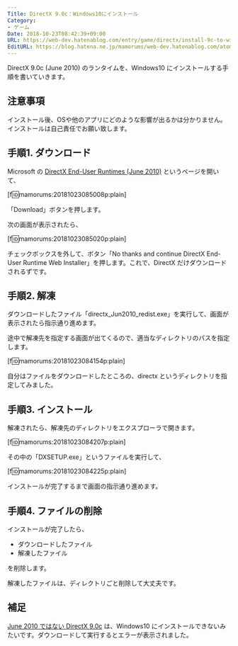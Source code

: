 ```yaml
---
Title: DirectX 9.0c：Windows10にインストール
Category:
- ゲーム
Date: 2018-10-23T08:42:39+09:00
URL: https://web-dev.hatenablog.com/entry/game/directx/install-9c-to-win10
EditURL: https://blog.hatena.ne.jp/mamorums/web-dev.hatenablog.com/atom/entry/10257846132658256433
---
```


DirectX 9.0c (June 2010) のランタイムを、Windows10 にインストールする手順を書いていきます。 


## 注意事項
インストール後、OSや他のアプリにどのような影響が出るかは分かりません。インストールは自己責任でお願い致します。


## 手順1. ダウンロード
Microsoft の [DirectX End-User Runtimes (June 2010)](https://www.microsoft.com/en-us/download/details.aspx?id=8109) というページを開いて、

[f:id:mamorums:20181023085008p:plain]

「Download」ボタンを押します。

次の画面が表示されたら、

[f:id:mamorums:20181023085020p:plain]

チェックボックスを外して、ボタン「No thanks and continue DirectX End-User Runtime Web Installer」を押します。これで、DirectX だけダウンロードされるずです。


## 手順2. 解凍
ダウンロードしたファイル「directx_Jun2010_redist.exe」を実行して、画面が表示されたら指示通り進めます。

途中で解凍先を指定する画面が出てくるので、適当なディレクトリのパスを指定します。

[f:id:mamorums:20181023084154p:plain]

自分はファイルをダウンロードしたところの、directx というディレクトリを指定してみました。


## 手順3. インストール
解凍されたら、解凍先のディレクトリをエクスプローラで開きます。

[f:id:mamorums:20181023084207p:plain]

その中の「DXSETUP.exe」というファイルを実行して、

[f:id:mamorums:20181023084225p:plain]

インストールが完了するまで画面の指示通り進めます。


## 手順4. ファイルの削除
インストールが完了したら、

- ダウンロードしたファイル
- 解凍したファイル

を削除します。

解凍したファイルは、ディレクトリごと削除して大丈夫です。


## 補足
[June 2010 ではない DirectX 9.0c](https://www.microsoft.com/ja-jp/download/details.aspx?id=34429) は、Windows10 にインストールできないみたいです。ダウンロードして実行するとエラーが表示されました。

